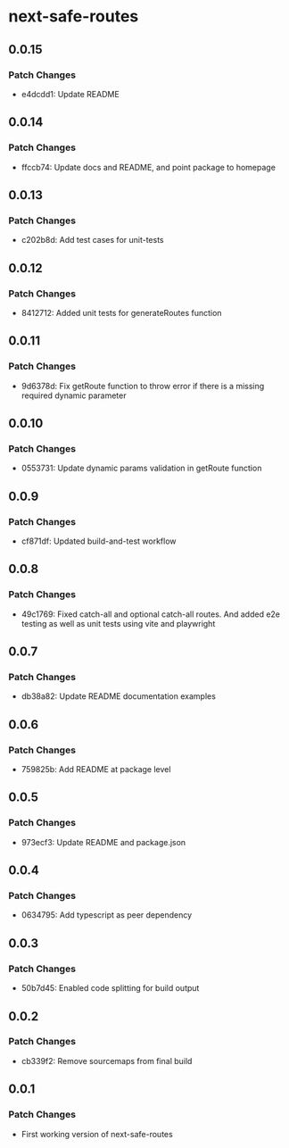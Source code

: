 # next-safe-routes

## 0.0.15

### Patch Changes

- e4dcdd1: Update README

## 0.0.14

### Patch Changes

- ffccb74: Update docs and README, and point package to homepage

## 0.0.13

### Patch Changes

- c202b8d: Add test cases for unit-tests

## 0.0.12

### Patch Changes

- 8412712: Added unit tests for generateRoutes function

## 0.0.11

### Patch Changes

- 9d6378d: Fix getRoute function to throw error if there is a missing required dynamic parameter

## 0.0.10

### Patch Changes

- 0553731: Update dynamic params validation in getRoute function

## 0.0.9

### Patch Changes

- cf871df: Updated build-and-test workflow

## 0.0.8

### Patch Changes

- 49c1769: Fixed catch-all and optional catch-all routes. And added e2e testing as well as unit tests using vite and playwright

## 0.0.7

### Patch Changes

- db38a82: Update README documentation examples

## 0.0.6

### Patch Changes

- 759825b: Add README at package level

## 0.0.5

### Patch Changes

- 973ecf3: Update README and package.json

## 0.0.4

### Patch Changes

- 0634795: Add typescript as peer dependency

## 0.0.3

### Patch Changes

- 50b7d45: Enabled code splitting for build output

## 0.0.2

### Patch Changes

- cb339f2: Remove sourcemaps from final build

## 0.0.1

### Patch Changes

- First working version of next-safe-routes
